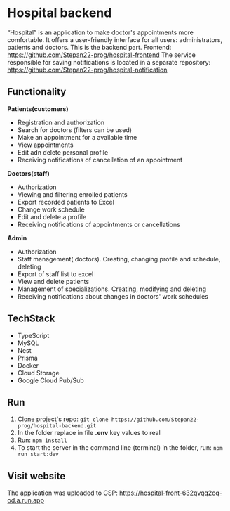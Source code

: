 # Hospital backend

“Hospital” is an application to make doctor's appointments more comfortable. It offers a user-friendly interface for all users: administrators, patients and doctors. 
This is the backend part. Frontend: https://github.com/Stepan22-prog/hospital-frontend
The service responsible for saving notifications is located in a separate repository: https://github.com/Stepan22-prog/hospital-notification

## Functionality
**Patients(customers)**

 - Registration and authorization
 - Search for doctors (filters can be used)
 - Make an appointment for a available time
 - View appointments
 - Edit adn delete personal profile
 - Receiving notifications of cancellation of an appointment

**Doctors(staff)**

 - Authorization
 - Viewing and filtering enrolled patients
 - Export recorded patients to Excel
 - Change work schedule
 - Edit and delete a profile
 - Receiving notifications of appointments or cancellations

**Admin**

 - Authorization
 - Staff management( doctors). Creating, changing profile and schedule,
   deleting
 - Export of staff list to excel
 - View and delete patients
 - Management of specializations. Creating, modifying and deleting
 - Receiving notifications about changes in doctors' work schedules

## TechStack

 - TypeScript
 - MySQL
 - Nest
 - Prisma
 - Docker
 - Cloud Storage
 - Google Cloud Pub/Sub

## Run
1.  Clone project's repo:  `git clone https://github.com/Stepan22-prog/hospital-backend.git`
2.  In the folder replace in file  **.env**  key values to real
3.  Run:  `npm install`
4.  To start the server in the command line (terminal) in the folder, run:  `npm run start:dev`
## Visit website
The application was uploaded to GSP: https://hospital-front-632qvqq2oq-od.a.run.app